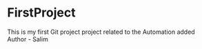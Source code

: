 # FirstProject
This is my first Git project
project related to the Automation added 
<br>
Author - Salim
